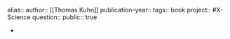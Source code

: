 alias::
author:: [[Thomas Kuhn]] 
publication-year::
tags:: book 
project:: #X-Science 
question::
public:: true

-
